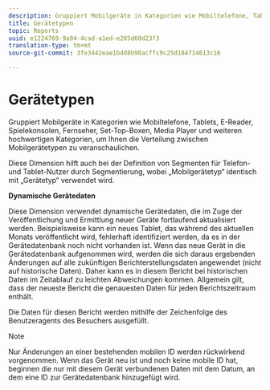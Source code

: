 ```yaml
---
description: Gruppiert Mobilgeräte in Kategorien wie Mobiltelefone, Tablets, E-Reader, Spielekonsolen, Fernseher, Set-Top-Boxen, Media Player und weiteren hochwertigen Kategorien, um Ihnen die Verteilung zwischen Mobilgerätetypen zu veranschaulichen.
title: Gerätetypen
topic: Reports
uuid: e1224769-9a94-4cad-a1ed-e285d60d23f3
translation-type: tm+mt
source-git-commit: 3fe3442eae1bdd8b90acffc9c25d184714613c16

---
```



# Gerätetypen

Gruppiert Mobilgeräte in Kategorien wie Mobiltelefone, Tablets, E-Reader, Spielekonsolen, Fernseher, Set-Top-Boxen, Media Player und weiteren hochwertigen Kategorien, um Ihnen die Verteilung zwischen Mobilgerätetypen zu veranschaulichen.

Diese Dimension hilft auch bei der Definition von Segmenten für Telefon- und Tablet-Nutzer durch Segmentierung, wobei „Mobilgerätetyp“ identisch mit „Gerätetyp“ verwendet wird.

**Dynamische Gerätedaten**

Diese Dimension verwendet dynamische Gerätedaten, die im Zuge der Veröffentlichung und Ermittlung neuer Geräte fortlaufend aktualisiert werden. Beispielsweise kann ein neues Tablet, das während des aktuellen Monats veröffentlicht wird, fehlerhaft identifiziert werden, da es in der Gerätedatenbank noch nicht vorhanden ist. Wenn das neue Gerät in die Gerätedatenbank aufgenommen wird, werden die sich daraus ergebenden Änderungen auf alle zukünftigen Berichterstellungsdaten angewendet (nicht auf historische Daten). Daher kann es in diesem Bericht bei historischen Daten im Zeitablauf zu leichten Abweichungen kommen. Allgemein gilt, dass der neueste Bericht die genauesten Daten für jeden Berichtszeitraum enthält.

Die Daten für diesen Bericht werden mithilfe der Zeichenfolge des Benutzeragents des Besuchers ausgefüllt.

>[!NOTE]
>Nur Änderungen an einer bestehenden mobilen ID werden rückwirkend vorgenommen. Wenn das Gerät neu ist und noch keine mobile ID hat, beginnen die nur mit diesem Gerät verbundenen Daten mit dem Datum, an dem eine ID zur Gerätedatenbank hinzugefügt wird.
